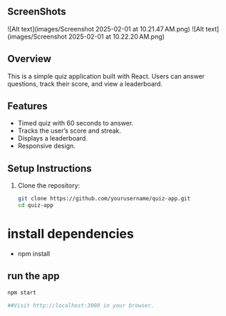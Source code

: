 ## ScreenShots 

![Alt text](images/Screenshot 2025-02-01 at 10.21.47 AM.png)
![Alt text](images/Screenshot 2025-02-01 at 10.22.20 AM.png)




## Overview
This is a simple quiz application built with React. Users can answer questions, track their score, and view a leaderboard.

## Features
- Timed quiz with 60 seconds to answer.
- Tracks the user’s score and streak.
- Displays a leaderboard.
- Responsive design.

## Setup Instructions
1. Clone the repository:
   ```bash
   git clone https://github.com/yourusername/quiz-app.git
   cd quiz-app 
# install dependencies 
- npm install
 
## run the app
 ```bash
npm start 

##Visit http://localhost:3000 in your browser.
